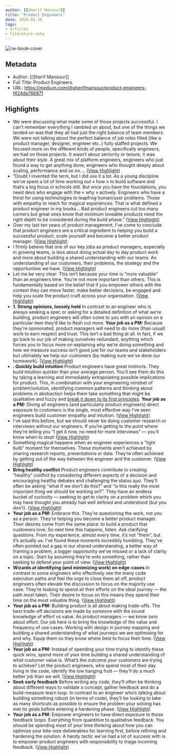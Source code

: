 ```yaml
---
author: [[Sherif Mansour]]
title: "Product Engineers"
date: 2024-01-16
tags: 
- articles
- literature-note
---
```

![rw-book-cover](https://miro.medium.com/proxy/1*kFrc4tBFM_tCis-2Ic87WA.png)

## Metadata
- Author: [[Sherif Mansour]]
- Full Title: Product Engineers
- URL: https://medium.com/@sherifmansour/product-engineers-f424da766871

## Highlights
- We were discussing what made some of those projects successful. I can’t remember everything I rambled on about, but one of the things we landed on was that they all had just the right balance of team members. We were not talking about the perfect balance of job roles filled (like a product manager, designer, engineer etc..) fully staffed projects. We focused more on the different kinds of people, specifically engineers, we had on those projects. It wasn’t about seniority or tenure, it was about their style. A great mix of platform engineers, engineers who just found a way to get anything done, engineers who thought deeply about scaling, performance and so on…. ([View Highlight](https://read.readwise.io/read/01hm7ejkef998qnej8rjvw3da8))
- “Doubt I invented the term, but I did use it a lot. As a young discipline we’ve spent a lot of time working out « how » to build software and that’s a big focus in schools still. But once you have the foundations, you need devs who engage with the « why » actively. Engineers who have a thirst for using technologies to leapfrog human/user problems. Those with empathy to reach for magical experiences. That is what defined a product engineer in my books... Bad product engineers cut too many corners but great ones know that minimum loveable products need the right depth to be considered during the build phase.” ([View Highlight](https://read.readwise.io/read/01hm7em6k8fdvvmsy0085q48jy))
- Over my last ten years of product management, I’ve come to conclude that product engineers are a critical ingredient to helping you build a successful product, scale yourself and become a better product manager. ([View Highlight](https://read.readwise.io/read/01hm7emm8zz31zphv5tv4ffz2n))
- I firmly believe that one of our key jobs as product managers, especially in growing teams, is less about doing actual day to day product work and more about building a shared understanding with our teams. An understanding of our customers, their problems, the strategy and the opportunities we have. ([View Highlight](https://read.readwise.io/read/01hm7emz20kk637hxb98f0685g))
- Let me be very clear: This isn’t because your time is “more valuable” than an engineers time. You’re not more important than others. This is fundamentally based on the belief that if you empower others with the context they can move faster, make better decisions, be engaged and help you scale the product craft across your organisation. ([View Highlight](https://read.readwise.io/read/01hm7enkxhyyad2m244g0327m4))
- **1. Strong opinions, loosely held**
  In contrast to an engineer who is always seeking a spec or asking for a detailed definition of what we’re building, product engineers will often come to you with an opinion on a particular item they’d like to flesh out more.
  **Your job as a PM:** Because they’re opinionated, product managers will need to do more (than usual) work to earn respect and trust. This isn’t a bad thing at all. In fact, if we go back to our job of making ourselves redundant, anything which forces you to focus more on explaining why we’re doing something and how we measure success isn’t good just for our teams and stakeholders but ultimately we help our customers (by making sure we’ve done our homework). ([View Highlight](https://read.readwise.io/read/01hm7ep75448s1yddens3xwgjs))
- **. Quickly build intuition**
  Product engineers have great instincts. They build intuition quicker than your average person. You’ll see them do this by taking a learning and immediately extrapolating possible implications for product. This, in combination with your engineering mindset of problem/solution, identifying common patterns and thinking about problems in abstraction helps them take something that might be qualitative and fuzzy and [break it down to its first principles](https://medium.com/the-mission/elon-musks-3-step-first-principles-thinking-how-to-think-and-solve-difficult-problems-like-a-ba1e73a9f6c0).
  **Your job as a PM:** Giving all engineers (and particularly product engineers) direct exposure to customers is the single, most effective way I’ve seen engineers build customer empathy and intuition. ([View Highlight](https://read.readwise.io/read/01hm7epqhgx9d4hphxkj9wdnt3))
- I’ve said this before, but we should never be doing customer research or interviews without our engineers. If you’re getting to the point where they’re telling you “I get it now, no need for more interviews” — you’ll know when to stop! ([View Highlight](https://read.readwise.io/read/01hm7epvn5s5pezefkab3n61gm))
- Something magical happens when an engineer experiences a “light bulb” moment for themselves. These moments aren’t achieved by sharing research reports, presentations or data. They’re often achieved by getting out of the way between the engineer and the customer. ([View Highlight](https://read.readwise.io/read/01hm7eq8h2jexbjgdek93zjaa1))
- **Bring healthy conflict**
  Product engineers contribute to creating “healthy” conflict by considering different aspects of a decision and encouraging healthy debates and challenging the status quo. They’ll often be asking “what if we don’t do this?” and “is this really the most important thing we should be working on?”. They have an endless bucket of curiosity — seeking to get to clarity on a problem which you may have thought you already had well defined and understood (but you don’t). ([View Highlight](https://read.readwise.io/read/01hm7eqy9wjvjesw609d4gbcee))
- **Your job as a PM:** Embrace this. They’re questioning the work, not you as a person. They’re helping you become a better product manager. Their desires come from the same place: to build a product that customers love. So next time this happens, listen. Ask clarifying questions. From my experience, almost every time, it’s not “them”, but it’s actually us. I’ve found these moments incredibly humbling. They’ve often pointed out a gap in our shared understanding, a better way of framing a problem, a bigger opportunity we’ve missed or a lack of clarity on a topic. Start by assuming they’re onto something, rather than seeking to defend your point of view. ([View Highlight](https://read.readwise.io/read/01hm7er9n0bd3nrhftsf1431p0))
- **Wizards at identifying (and minimizing work) on edge-cases**
  In contrast to some engineers who effectively see the many code execution paths and feel the urge to close them all off, product engineers often elevate the discussion to focus on the majority use case. They’re looking to spend all their efforts on the ideal journey — the path most taken. Their desire to focus on this means they spend their time on the most valuable thing. ([View Highlight](https://read.readwise.io/read/01hm7es0hgxnztxgbx9agkntv1))
- **Your job as a PM:** Building product is all about making trade-offs. The best trade-off decisions are made by someone with the sound knowledge of effort vs value. As product managers — we know zero about effort. Our job here is to bring the knowledge of the value and frequency of use cases. Working with design in journey mapping and building a shared understanding of what journeys we are optimising for and why. Equip them so they know where best to focus their time. ([View Highlight](https://read.readwise.io/read/01hm7es78ag78cv9h45r7chfva))
- **Your job as a PM:** Instead of spending your time trying to identify these quick wins, spend more of your time building a shared understanding of what customer value is. What’s the outcome your customers are trying to achieve? Let the product engineers, who spend most of their day living in the code, identify the low hanging fruit — they’ll do a much better job than we will. ([View Highlight](https://read.readwise.io/read/01hm7esztkxswh2jne09jw2vvq))
- **Seek early feedback**
  Before writing any code, they’ll often be thinking about different ways to validate a concept, gather feedback and do a build-measure-learn loop. In contrast to an engineer who’s talking about building something robust (in terms of code), they’ll be looking to take as many shortcuts as possible to ensure the problem your solving has met its goals before entering a hardening phase. ([View Highlight](https://read.readwise.io/read/01hm7etj0t8dns1r5nt83kf18m))
- **Your job as a PM:** Empower engineers to have direct exposure to those feedback loops. Everything from quantitive to qualitative feedback. You should be spending most of your time thinking about how you can optimize your bite-size deliverables for learning first, before refining and hardening the solution. A handy tactic we’ve had a lot of success with is to empower product engineers with responsibility to triage incoming feedback. ([View Highlight](https://read.readwise.io/read/01hm7etqf8j04ztqds9avqda1z))
